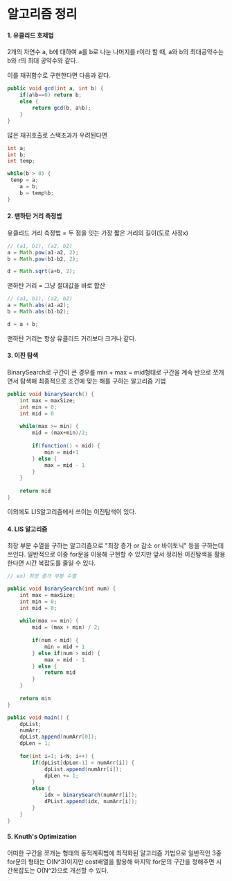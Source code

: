 # 알고리즘 정리

#### 1. 유클리드 호제법

   2개의 자연수 a, b에 대하여 a를 b로 나눈 나머지를 r이라 할 때, a와 b의 최대공약수는 b와 r의 최대 공약수와 같다.

   이를 재귀함수로 구현한다면 다음과 같다.

   ```java
   public void gcd(int a, int b) {
       if(a%b==0) return b;
       else {
           return gcd(b, a%b);
       }
   }
   ```

   많은 재귀호출로 스택초과가 우려된다면

   ```java
   int a;
   int b;
   int temp;
   
   while(b > 0) {
   	temp = a;
       a = b;
       b = temp%b;
   }
   ```

   



#### 2. 맨하탄 거리 측정법

유클리드 거리 측정법 = 두 점을 잇는 가장 짧은 거리의 길이(도로 사정x)

```java
// (a1, b1), (a2, b2)
a = Math.pow(a1-a2, 2);
b = Math.pow(b1-b2, 2);

d = Math.sqrt(a+b, 2);
```



맨하탄 거리 = 그냥 절대값을 바로 합산

```java
// (a1, b1), (a2, b2)
a = Math.abs(a1-a2);
b = Math.abs(b1-b2);

d = a + b;
```

맨하탄 거리는 항상 유클리드 거리보다 크거나 같다.





#### 3. 이진 탐색

BinarySearch로 구간이 큰 경우를 min + max = mid형태로 구간을 계속 반으로 쪼개면서 탐색해 최종적으로 조건에 맞는 해를 구하는 알고리즘 기법

```java
public void binarySearch() {
    int max = maxSize;
    int min = 0;
    int mid = 0
        
    while(max >= min) {
        mid = (max+min)/2;
        
        if(function() < mid) {
            min = mid+1
        } else {
            max = mid - 1
        }
    }
    
    return mid
}
```



이외에도 LIS알고리즘에서 쓰이는 이진탐색이 있다.





#### 4. LIS 알고리즘

최장 부분 수열을 구하는 알고리즘으로 "최장 증가 or 감소 or 바이토닉" 등을 구하는데 쓰인다. 일반적으로 이중 for문을 이용해 구현할 수 있지만 앞서 정리된 이진탐색을 활용한다면 시간 복잡도를 줄일 수 있다.

```java
// ex) 최장 증가 부분 수열

public void binarySearch(int num) {
    int max = maxSize;
    int min = 0;
    int mid = 0;
    
    while(max >= min) {
        mid = (max + min) / 2;
        
        if(num < mid) {
            min = mid + 1
        } else if(num > mid) {
            max = mid - 1
        } else {
            return mid
        }
    }
    
    return min
}

public void main() {
    dpList;
    numArr;
    dpList.append(numArr[0]);
    dpLen = 1;
    
    for(int i=1; i<N; i++) {
        if(dpList[dpLen-1] < numArr[i]) {
            dpList.append(numArr[i]);
            dpLen += 1;
        }
        else {
            idx = binarySearch(numArr[i]);
            dPList.append(idx, numArr[i]);
        }
    }
}
```





#### 5. Knuth's Optimization

어떠한 구간을 쪼개는 형태의 동적계획법에 최적화된 알고리즘 기법으로 일반적인 3중 for문의 형태는 O(N^3)이지만 cost배열을 활용해 마지막 for문의 구간을 정해주면 시간복잡도는 O(N^2)으로 개선할 수 있다.

```java

```

